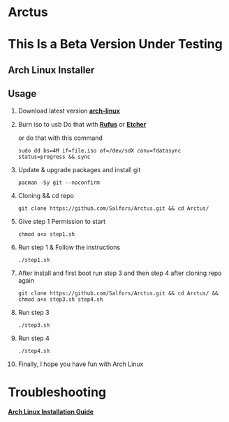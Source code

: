 # Arctus

# This Is a Beta Version Under Testing

## Arch Linux Installer

## Usage

 1. Download latest version **[arch-linux](https://archlinux.org/download/)**

2. Burn iso to usb
    Do that with **[Rufus](https://rufus.ie/en/)** or **[Etcher](https://www.balena.io/etcher/)**
   
   or do that with this command
   ```
   sudo dd bs=4M if=file.iso of=/dev/sdX conv=fdatasync status=progress && sync
   ```

3. Update & upgrade packages and install git

   ```
   pacman -Sy git --noconfirm
   ```

4. Cloning && cd repo

   ```
   git clone https://github.com/Salfors/Arctus.git && cd Arctus/
   ```

5. Give step 1 Permission to start

    ```
    chmod a+x step1.sh
    ```
6. Run step 1 & Follow the instructions

    ```
    ./step1.sh
    ```
    
7. After install and first boot run step 3 and then step 4 after cloning repo again

    ```
    git clone https://github.com/Salfors/Arctus.git && cd Arctus/ && chmod a+x step3.sh step4.sh
    ```
8. Run step 3 

    ```
    ./step3.sh
    ```
 9. Run step 4

    ```
    ./step4.sh
    ```
 10. Finally, I hope you have fun with Arch Linux

# Troubleshooting

 **[Arch Linux Installation Guide](https://github.com/rickellis/Arch-Linux-Install-Guide)**




    
